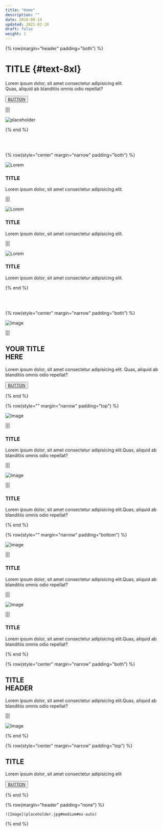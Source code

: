 ```yaml
---
title: "Home"
description: ""
date: 2018-09-14
updated: 2021-02-20
draft: false
weight: 1
---
```





<!-- section 1 (header) -->

{% row(margin="header" padding="both") %}

# TITLE {#text-8xl}

Lorem ipsum dolor, sit amet consectetur adipisicing elit.<br> Quas, aliquid ab blanditiis omnis odio repellat?

<button>[BUTTON](/)</button>

|||


![placeholder](placeholder.jpg#mx-auto)




{% end %}

<br>
<br>

<!-- section 2  -->

{% row(style="center" margin="narrow" padding="both") %}

![Lorem](placeholder.jpg#medium)

### **TITLE**

Lorem ipsum dolor, sit amet consectetur adipisicing elit.

|||

![Lorem](placeholder.jpg#medium)

### **TITLE**

Lorem ipsum dolor, sit amet consectetur adipisicing elit.

|||

![Lorem](placeholder.jpg#medium)

### **TITLE**

Lorem ipsum dolor, sit amet consectetur adipisicing elit.

{% end %}

<br>
<br>

<!-- section 3 -->

{% row(style="center" margin="narrow" padding="both") %}

![Image](placeholder.jpg)

|||

## YOUR TITLE <br /> HERE

Lorem ipsum dolor, sit amet consectetur adipisicing elit. Quas, aliquid ab blanditiis omnis odio repellat?

<button>[BUTTON](/)</button>

{% end %}

<!-- section 4 -->

{% row(style="" margin="narrow" padding="top") %}

![Image](placeholder.jpg#sm#mx-auto)

|||

### **TITLE**

Lorem ipsum dolor, sit amet consectetur adipisicing elit.Quas, aliquid ab blanditiis omnis odio repellat?

|||

![Image](placeholder.jpg#sm#mx-auto)

|||

### **TITLE**

Lorem ipsum dolor, sit amet consectetur adipisicing elit.Quas, aliquid ab blanditiis omnis odio repellat?

{% end %}

<!-- section 4-2-->

{% row(style="" margin="narrow" padding="bottom") %}

![Image](placeholder.jpg#sm#mx-auto)

|||

### **TITLE**

Lorem ipsum dolor, sit amet consectetur adipisicing elit.Quas, aliquid ab blanditiis omnis odio repellat?

|||

![Image](placeholder.jpg#sm#mx-auto)

|||

### **TITLE**

Lorem ipsum dolor, sit amet consectetur adipisicing elit.Quas, aliquid ab blanditiis omnis odio repellat?

{% end %}



<!-- section 5 -->

{% row(style="center" margin="narrow" padding="both") %}

## TITLE <br /> HEADER

Lorem ipsum dolor, sit amet consectetur adipisicing elit.Quas, aliquid ab blanditiis omnis odio repellat?

|||

![Image](placeholder.jpg)

{% end %}

<!-- section 6 -->

{% row(style="center" margin="narrow" padding="top") %}

## TITLE

Lorem ipsum dolor, sit amet consectetur adipisicing elit

<button>[BUTTON](/)</button>

{% end %}

{% row(margin="header" padding="none") %}

    ![Image](placeholder.jpg#medium#mx-auto)

{% end %}
